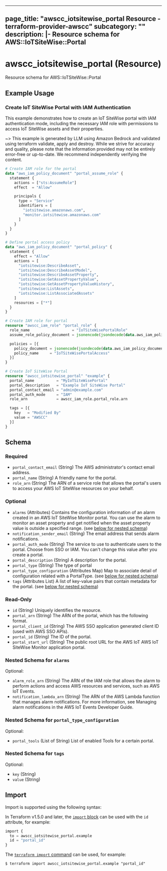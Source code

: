 
---
page_title: "awscc_iotsitewise_portal Resource - terraform-provider-awscc"
subcategory: ""
description: |-
  Resource schema for AWS::IoTSiteWise::Portal
---

# awscc_iotsitewise_portal (Resource)

Resource schema for AWS::IoTSiteWise::Portal

## Example Usage

### Create IoT SiteWise Portal with IAM Authentication

This example demonstrates how to create an IoT SiteWise portal with IAM authentication mode, including the necessary IAM role with permissions to access IoT SiteWise assets and their properties.

~> This example is generated by LLM using Amazon Bedrock and validated using terraform validate, apply and destroy. While we strive for accuracy and quality, please note that the information provided may not be entirely error-free or up-to-date. We recommend independently verifying the content.

```terraform
# Create IAM role for the portal
data "aws_iam_policy_document" "portal_assume_role" {
  statement {
    actions = ["sts:AssumeRole"]
    effect  = "Allow"

    principals {
      type = "Service"
      identifiers = [
        "iotsitewise.amazonaws.com",
        "monitor.iotsitewise.amazonaws.com"
      ]
    }
  }
}

# Define portal access policy
data "aws_iam_policy_document" "portal_policy" {
  statement {
    effect = "Allow"
    actions = [
      "iotsitewise:DescribeAsset",
      "iotsitewise:DescribeAssetModel",
      "iotsitewise:DescribeAssetProperty",
      "iotsitewise:GetAssetPropertyValue",
      "iotsitewise:GetAssetPropertyValueHistory",
      "iotsitewise:ListAssets",
      "iotsitewise:ListAssociatedAssets"
    ]
    resources = ["*"]
  }
}

# Create IAM role for portal
resource "awscc_iam_role" "portal_role" {
  role_name                   = "IoTSiteWisePortalRole"
  assume_role_policy_document = jsonencode(jsondecode(data.aws_iam_policy_document.portal_assume_role.json))

  policies = [{
    policy_document = jsonencode(jsondecode(data.aws_iam_policy_document.portal_policy.json))
    policy_name     = "IoTSiteWisePortalAccess"
  }]
}

# Create IoT SiteWise Portal
resource "awscc_iotsitewise_portal" "example" {
  portal_name          = "MyIoTSiteWisePortal"
  portal_description   = "Example IoT SiteWise Portal"
  portal_contact_email = "admin@example.com"
  portal_auth_mode     = "IAM"
  role_arn             = awscc_iam_role.portal_role.arn

  tags = [{
    key   = "Modified By"
    value = "AWSCC"
  }]
}
```

<!-- schema generated by tfplugindocs -->
## Schema

### Required

- `portal_contact_email` (String) The AWS administrator's contact email address.
- `portal_name` (String) A friendly name for the portal.
- `role_arn` (String) The ARN of a service role that allows the portal's users to access your AWS IoT SiteWise resources on your behalf.

### Optional

- `alarms` (Attributes) Contains the configuration information of an alarm created in an AWS IoT SiteWise Monitor portal. You can use the alarm to monitor an asset property and get notified when the asset property value is outside a specified range. (see [below for nested schema](#nestedatt--alarms))
- `notification_sender_email` (String) The email address that sends alarm notifications.
- `portal_auth_mode` (String) The service to use to authenticate users to the portal. Choose from SSO or IAM. You can't change this value after you create a portal.
- `portal_description` (String) A description for the portal.
- `portal_type` (String) The type of portal
- `portal_type_configuration` (Attributes Map) Map to associate detail of configuration related with a PortalType. (see [below for nested schema](#nestedatt--portal_type_configuration))
- `tags` (Attributes List) A list of key-value pairs that contain metadata for the portal. (see [below for nested schema](#nestedatt--tags))

### Read-Only

- `id` (String) Uniquely identifies the resource.
- `portal_arn` (String) The ARN of the portal, which has the following format.
- `portal_client_id` (String) The AWS SSO application generated client ID (used with AWS SSO APIs).
- `portal_id` (String) The ID of the portal.
- `portal_start_url` (String) The public root URL for the AWS IoT AWS IoT SiteWise Monitor application portal.

<a id="nestedatt--alarms"></a>
### Nested Schema for `alarms`

Optional:

- `alarm_role_arn` (String) The ARN of the IAM role that allows the alarm to perform actions and access AWS resources and services, such as AWS IoT Events.
- `notification_lambda_arn` (String) The ARN of the AWS Lambda function that manages alarm notifications. For more information, see Managing alarm notifications in the AWS IoT Events Developer Guide.


<a id="nestedatt--portal_type_configuration"></a>
### Nested Schema for `portal_type_configuration`

Optional:

- `portal_tools` (List of String) List of enabled Tools for a certain portal.


<a id="nestedatt--tags"></a>
### Nested Schema for `tags`

Optional:

- `key` (String)
- `value` (String)

## Import

Import is supported using the following syntax:

In Terraform v1.5.0 and later, the [`import` block](https://developer.hashicorp.com/terraform/language/import) can be used with the `id` attribute, for example:

```terraform
import {
  to = awscc_iotsitewise_portal.example
  id = "portal_id"
}
```

The [`terraform import` command](https://developer.hashicorp.com/terraform/cli/commands/import) can be used, for example:

```shell
$ terraform import awscc_iotsitewise_portal.example "portal_id"
```
